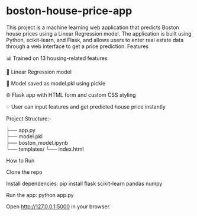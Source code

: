 # boston-house-price-app
This project is a machine learning web application that predicts Boston house prices using a Linear Regression model. The application is built using Python, scikit-learn, and Flask, and allows users to enter real estate data through a web interface to get a price prediction.
Features

📊 Trained on 13 housing-related features

🧠 Linear Regression model

💾 Model saved as model.pkl using pickle

🌐 Flask app with HTML form and custom CSS styling

💡 User can input features and get predicted house price instantly

Project Structure:-

├── app.py                
├── model.pkl            
├── boston_model.ipynb    
└── templates/
    └── index.html    

How to Run

Clone the repo

Install dependencies: pip install flask scikit-learn pandas numpy

Run the app: python app.py

Open http://127.0.0.1:5000 in your browser.
